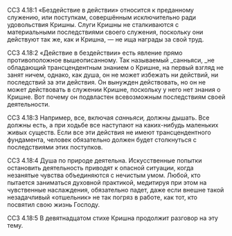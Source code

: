 ССЗ 4.18:1	«Бездействие в действии» относится к преданному служению, или поступкам, совершённым исключительно ради удовольствия Кришны. Слуги Кришны не сталкиваются с материальными последствиями своего служения, поскольку они действуют так же, как и Кришна, — не ища награды за свой труд.

ССЗ 4.18:2	«Действие в бездействии» есть явление прямо противоположное вышеописанному. Так называемый _санньяси, _не обладающий трансцендентным знанием о Кришне, на первый взгляд не занят ничем, однако, как душа, он не может избежать ни действий, ни последствий за эти действия. Он вынужден действовать, но он не может действовать в служении Кришне, поскольку у него нет знания о Кришне. Вот почему он подвластен всевозможным последствиям своей деятельности.

ССЗ 4.18:3	Например, все, включая _санньяси,_ должны дышать. Все должны есть, а при ходьбе все наступают на каких-нибудь маленьких живых существ. Если все эти действия не имеют трансцендентного фундамента, человек обязательно должен будет столкнуться с последствиями этих поступков.

ССЗ 4.18:4	Душа по природе деятельна. Искусственные попытки остановить деятельность приводят к опасной ситуации, когда незанятые чувства объединяются с нечистым умом. Любой, кто пытается заниматься духовной практикой, медитируя при этом на чувственные наслаждения, обязательно падет, даже если внешне такой незадачливый «отшельник» не так погряз в работе, как тот, кто посвятил свою жизнь Господу.

ССЗ 4.18:5	В девятнадцатом стихе Кришна продолжит разговор на эту тему.